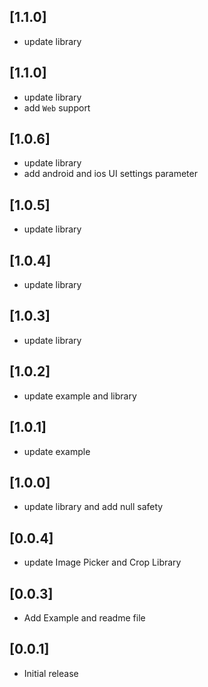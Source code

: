 ## [1.1.0]
* update library

## [1.1.0]
* update library
* add `Web` support

## [1.0.6]
* update library
* add android and ios UI settings parameter 

## [1.0.5]
* update library

## [1.0.4]
* update library

## [1.0.3]
* update library

## [1.0.2]
* update example and library

## [1.0.1]
* update example

## [1.0.0]
* update library and add null safety

## [0.0.4]
* update Image Picker and Crop Library

## [0.0.3]
* Add Example and readme file

## [0.0.1]
* Initial release